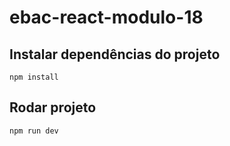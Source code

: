  # ebac-react-modulo-18 

 ## Instalar dependências do projeto  
 `npm install`

 ## Rodar projeto  
 `npm run dev`
